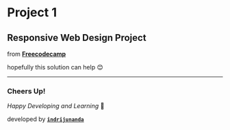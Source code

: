 # Project 1

## Responsive Web Design Project

from **[Freecodecamp](https://www.freecodecamp.org/)**

hopefully this solution can help 😊

-------------------

### Cheers Up!

*Happy Developing and Learning* 💪



developed by **[`indrijunanda`](https://indrijunanda.gitlab.io/)**